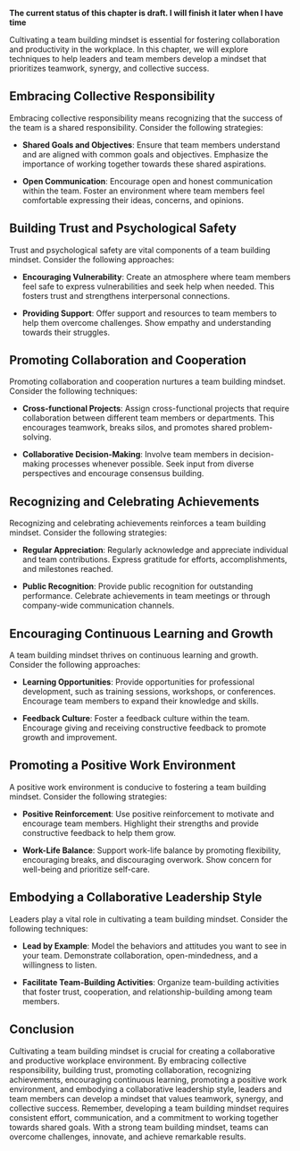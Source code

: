 **The current status of this chapter is draft. I will finish it later when I have time**

Cultivating a team building mindset is essential for fostering collaboration and productivity in the workplace. In this chapter, we will explore techniques to help leaders and team members develop a mindset that prioritizes teamwork, synergy, and collective success.

**Embracing Collective Responsibility**
---------------------------------------

Embracing collective responsibility means recognizing that the success of the team is a shared responsibility. Consider the following strategies:

* **Shared Goals and Objectives**: Ensure that team members understand and are aligned with common goals and objectives. Emphasize the importance of working together towards these shared aspirations.

* **Open Communication**: Encourage open and honest communication within the team. Foster an environment where team members feel comfortable expressing their ideas, concerns, and opinions.

**Building Trust and Psychological Safety**
-------------------------------------------

Trust and psychological safety are vital components of a team building mindset. Consider the following approaches:

* **Encouraging Vulnerability**: Create an atmosphere where team members feel safe to express vulnerabilities and seek help when needed. This fosters trust and strengthens interpersonal connections.

* **Providing Support**: Offer support and resources to team members to help them overcome challenges. Show empathy and understanding towards their struggles.

**Promoting Collaboration and Cooperation**
-------------------------------------------

Promoting collaboration and cooperation nurtures a team building mindset. Consider the following techniques:

* **Cross-functional Projects**: Assign cross-functional projects that require collaboration between different team members or departments. This encourages teamwork, breaks silos, and promotes shared problem-solving.

* **Collaborative Decision-Making**: Involve team members in decision-making processes whenever possible. Seek input from diverse perspectives and encourage consensus building.

**Recognizing and Celebrating Achievements**
--------------------------------------------

Recognizing and celebrating achievements reinforces a team building mindset. Consider the following strategies:

* **Regular Appreciation**: Regularly acknowledge and appreciate individual and team contributions. Express gratitude for efforts, accomplishments, and milestones reached.

* **Public Recognition**: Provide public recognition for outstanding performance. Celebrate achievements in team meetings or through company-wide communication channels.

**Encouraging Continuous Learning and Growth**
----------------------------------------------

A team building mindset thrives on continuous learning and growth. Consider the following approaches:

* **Learning Opportunities**: Provide opportunities for professional development, such as training sessions, workshops, or conferences. Encourage team members to expand their knowledge and skills.

* **Feedback Culture**: Foster a feedback culture within the team. Encourage giving and receiving constructive feedback to promote growth and improvement.

**Promoting a Positive Work Environment**
-----------------------------------------

A positive work environment is conducive to fostering a team building mindset. Consider the following strategies:

* **Positive Reinforcement**: Use positive reinforcement to motivate and encourage team members. Highlight their strengths and provide constructive feedback to help them grow.

* **Work-Life Balance**: Support work-life balance by promoting flexibility, encouraging breaks, and discouraging overwork. Show concern for well-being and prioritize self-care.

**Embodying a Collaborative Leadership Style**
----------------------------------------------

Leaders play a vital role in cultivating a team building mindset. Consider the following techniques:

* **Lead by Example**: Model the behaviors and attitudes you want to see in your team. Demonstrate collaboration, open-mindedness, and a willingness to listen.

* **Facilitate Team-Building Activities**: Organize team-building activities that foster trust, cooperation, and relationship-building among team members.

**Conclusion**
--------------

Cultivating a team building mindset is crucial for creating a collaborative and productive workplace environment. By embracing collective responsibility, building trust, promoting collaboration, recognizing achievements, encouraging continuous learning, promoting a positive work environment, and embodying a collaborative leadership style, leaders and team members can develop a mindset that values teamwork, synergy, and collective success. Remember, developing a team building mindset requires consistent effort, communication, and a commitment to working together towards shared goals. With a strong team building mindset, teams can overcome challenges, innovate, and achieve remarkable results.

